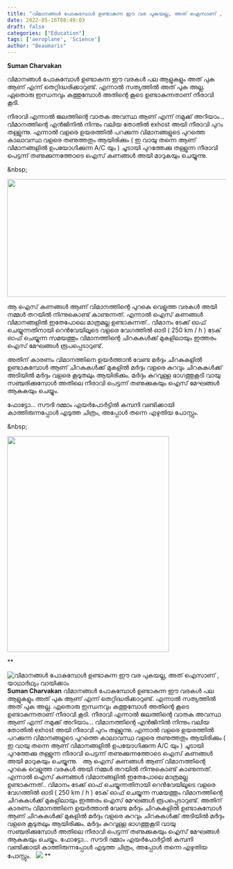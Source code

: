 ```yaml
---
title: "വിമാനങ്ങൾ പോകുമ്പോൾ ഉണ്ടാകുന്ന ഈ വര പുകയല്ല, അത് ഐസാണ് , യാഥാർഥ്യം വായിക്കാം"
date: 2022-05-16T08:49:03
draft: false
categories: ["Education"]
tags: ['aeroplane', 'Science']
author: "Beaumaris"
---
```


<strong>Suman Charvakan </strong>

വിമാനങ്ങൾ പോകുമ്പോൾ ഉണ്ടാകുന്ന ഈ വരകൾ പല ആളുകളും അത് പുക ആണ് എന്ന് തെറ്റിദ്ധരിക്കാറുണ്ട്. എന്നാൽ സത്യത്തിൽ അത് പുക അല്ല. ഏതൊരു ഇന്ധനവും കത്തുമ്പോൾ അതിന്റെ കൂടെ ഉണ്ടാകുന്നതാണ് നീരാവി കൂടി.

നീരാവി എന്നാൽ ജലത്തിന്റെ വാതക അവസ്ഥ ആണ് എന്ന് നമുക്ക് അറിയാം... വിമാനത്തിന്റെ എൻജിനിൽ നിന്നും വലിയ തോതിൽ exhost അയി നീരാവി പുറം തള്ളുന്നു. എന്നാൽ വളരെ ഉയരത്തിൽ പറക്കുന്ന വിമാനങ്ങളുടെ പുറത്തെ കാലാവസ്ഥ വളരെ തണുത്തതും ആയിരിക്കും ( ഇ വായു തന്നെ ആണ് വിമാനങ്ങളിൽ ഉപയോഗിക്കുന്ന A/C യും ) ചൂടായി പുറത്തേക്കു തള്ളുന്ന നീരാവി പെട്ടന്ന് തണുക്കുന്നത്തോടെ ഐസ് കണങ്ങൾ അയി മാറുകയും ചെയ്യുന്നു.

&amp;nbsp;

<img class="wp-image-334583 aligncenter" src="https://cdn.boolokam.com/articles/2022/05/wdwdw-1.jpg" alt="" width="542" height="271" />

ആ ഐസ് കണങ്ങൾ ആണ് വിമാനത്തിന്റെ പുറകെ വെളുത്ത വരകൾ അയി നമ്മൾ തറയിൽ നിന്നുകൊണ്ട് കാണുന്നത്. എന്നാൽ ഐസ് കണങ്ങൾ വിമാനങ്ങളിൽ ഇതേപോലെ മാത്രമല്ല ഉണ്ടാകുന്നത്.. വിമാനം ടേക്ക് ഓഫ് ചെയ്യുന്നതിനായി റെൻവേയിലൂടെ വളരെ വേഗത്തിൽ ഓടി ( 250 km / h ) ടേക് ഓഫ് ചെയ്യുന്ന സമയത്തും വിമാനത്തിന്റെ ചിറകുകൾക്ക് മുകളിലായും ഇത്തരം ഐസ് മേഘങ്ങൾ രൂപപ്പെടാറുണ്ട്.

അതിന് കാരണം വിമാനത്തിനെ ഉയർത്താൻ വേണ്ട മർദ്ദം ചിറകുകളിൽ ഉണ്ടാകുമ്പോൾ ആണ് ചിറകുകൾക്ക് മുകളിൽ മർദ്ദം വളരെ കുറവും ചിറകുകൾക്ക് അടിയിൽ മർദ്ദം വളരെ കൂടുതലും ആയിരിക്കും. മർദ്ദം കുറവുള്ള ഭാഗത്തുകൂടി വായു സഞ്ചരിക്കുമ്പോൾ അതിലെ നീരാവി പെട്ടന്ന് തണുക്കുകയും ഐസ് മേഘങ്ങൾ ആകുകയും ചെയ്യും.

ഫോട്ടോ... സൗദി ദമ്മാം എയർപോർട്ടിൽ കമ്പനി വണ്ടിക്കായി കാത്തിരുന്നപ്പോൾ എടുത്ത ചിത്രം, അപ്പോൾ തന്നെ എഴുതിയ പോസ്റ്റും.

&amp;nbsp;

<img class="alignnone  wp-image-334582" src="https://cdn.boolokam.com/articles/2022/05/gegeggge.jpg" alt="" width="373" height="497" />

**


![വിമാനങ്ങൾ പോകുമ്പോൾ ഉണ്ടാകുന്ന ഈ വര പുകയല്ല, അത് ഐസാണ് , യാഥാർഥ്യം വായിക്കാം](https://cdn.boolokam.com/articles/2022/05/wdwdw-1.jpg)**Suman Charvakan** വിമാനങ്ങൾ പോകുമ്പോൾ ഉണ്ടാകുന്ന ഈ വരകൾ പല ആളുകളും അത് പുക ആണ് എന്ന് തെറ്റിദ്ധരിക്കാറുണ്ട്. എന്നാൽ സത്യത്തിൽ അത് പുക അല്ല. ഏതൊരു ഇന്ധനവും കത്തുമ്പോൾ അതിന്റെ കൂടെ ഉണ്ടാകുന്നതാണ് നീരാവി കൂടി. നീരാവി എന്നാൽ ജലത്തിന്റെ വാതക അവസ്ഥ ആണ് എന്ന് നമുക്ക് അറിയാം... വിമാനത്തിന്റെ എൻജിനിൽ നിന്നും വലിയ തോതിൽ exhost അയി നീരാവി പുറം തള്ളുന്നു. എന്നാൽ വളരെ ഉയരത്തിൽ പറക്കുന്ന വിമാനങ്ങളുടെ പുറത്തെ കാലാവസ്ഥ വളരെ തണുത്തതും ആയിരിക്കും ( ഇ വായു തന്നെ ആണ് വിമാനങ്ങളിൽ ഉപയോഗിക്കുന്ന A/C യും ) ചൂടായി പുറത്തേക്കു തള്ളുന്ന നീരാവി പെട്ടന്ന് തണുക്കുന്നത്തോടെ ഐസ് കണങ്ങൾ അയി മാറുകയും ചെയ്യുന്നു. &nbsp; ആ ഐസ് കണങ്ങൾ ആണ് വിമാനത്തിന്റെ പുറകെ വെളുത്ത വരകൾ അയി നമ്മൾ തറയിൽ നിന്നുകൊണ്ട് കാണുന്നത്. എന്നാൽ ഐസ് കണങ്ങൾ വിമാനങ്ങളിൽ ഇതേപോലെ മാത്രമല്ല ഉണ്ടാകുന്നത്.. വിമാനം ടേക്ക് ഓഫ് ചെയ്യുന്നതിനായി റെൻവേയിലൂടെ വളരെ വേഗത്തിൽ ഓടി ( 250 km / h ) ടേക് ഓഫ് ചെയ്യുന്ന സമയത്തും വിമാനത്തിന്റെ ചിറകുകൾക്ക് മുകളിലായും ഇത്തരം ഐസ് മേഘങ്ങൾ രൂപപ്പെടാറുണ്ട്. അതിന് കാരണം വിമാനത്തിനെ ഉയർത്താൻ വേണ്ട മർദ്ദം ചിറകുകളിൽ ഉണ്ടാകുമ്പോൾ ആണ് ചിറകുകൾക്ക് മുകളിൽ മർദ്ദം വളരെ കുറവും ചിറകുകൾക്ക് അടിയിൽ മർദ്ദം വളരെ കൂടുതലും ആയിരിക്കും. മർദ്ദം കുറവുള്ള ഭാഗത്തുകൂടി വായു സഞ്ചരിക്കുമ്പോൾ അതിലെ നീരാവി പെട്ടന്ന് തണുക്കുകയും ഐസ് മേഘങ്ങൾ ആകുകയും ചെയ്യും. ഫോട്ടോ... സൗദി ദമ്മാം എയർപോർട്ടിൽ കമ്പനി വണ്ടിക്കായി കാത്തിരുന്നപ്പോൾ എടുത്ത ചിത്രം, അപ്പോൾ തന്നെ എഴുതിയ പോസ്റ്റും. &nbsp; ![](https://cdn.boolokam.com/articles/2022/05/gegeggge.jpg) **
